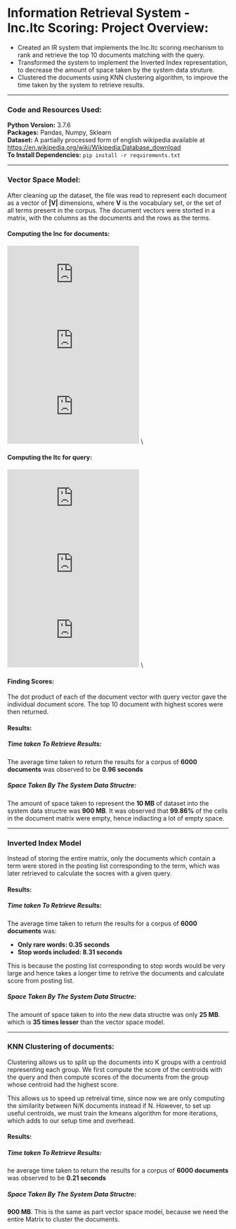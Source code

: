 # Information Retrieval System - lnc.ltc Scoring: Project Overview:
* Created an IR system that implements the lnc.ltc scoring mechanism to rank and retrieve the top 10 documents matching with the query.
* Transformed the system to implement the Inverted Index representation, to decrease the amount of space taken by the system data struture.
* Clustered the documents using KNN clustering algorithm, to improve the time taken by the system to retrieve results.

---
### Code and Resources Used:
**Python Version:** 3.7.6\
**Packages:** Pandas, Numpy, Sklearn\
**Dataset:** A partially processed form of english wikipedia available at https://en.wikipedia.org/wiki/Wikipedia:Database_download \
**To Install Dependencies:** `pip install -r requirements.txt`

---
### Vector Space Model:
After cleaning up the dataset, the file was read to represent each document as a vector of **|V|** dimensions, where **V** is the vocabulary set, or the set of all terms present in the corpus. The document vectors were storted in a matrix, with the columns as the documents and the rows as the terms.

#### Computing the lnc for documents:
![equation](https://latex.codecogs.com/gif.latex?Logarithm%5C%20term%5C%20frequency%20%5Cleft%28%20l%20%5Cright%29%3A%201%20&plus;%20%5Clog_%7B2%7D%5Cleft%20%28%20tf_%7Bt%2Cd%7D%20%5Cright%20%29) \
![equation](https://latex.codecogs.com/gif.latex?No%5C%20document%5C%20frequency%20%5Cleft%28%20n%20%5Cright%29%3A%201) \
![equation](https://latex.codecogs.com/gif.latex?Cosine%5C%20normalisation%20%5Cleft%28%20c%20%5Cright%29%3A%20%5Csqrt%7B%20%5Csum%5Climits_%7Bi%3D1%7D%5E%7BT%7D%20%7Bw%5E%7B2%7D_%7Bi%7D%7D%7D) \

#### Computing the ltc for query:
![equation](https://latex.codecogs.com/gif.latex?Logarithm%5C%20term%5C%20frequency%20%5Cleft%28%20l%20%5Cright%29%3A%201%20&plus;%20%5Clog_%7B2%7D%5Cleft%20%28%20tf_%7Bt%2Cd%7D%20%5Cright%20%29) \
![equation](https://latex.codecogs.com/gif.latex?Inverse%5C%20document%5C%20frequency%20%5Cleft%28%20n%20%5Cright%29%3A%20%5Clog_%7B2%7D%5Cleft%28%5Cfrac%7BN&plus;1%7D%7Bdf_%7Bt%7D%7D%20%5Cright%29) \
![equation](https://latex.codecogs.com/gif.latex?Cosine%5C%20normalisation%20%5Cleft%28%20c%20%5Cright%29%3A%20%5Csqrt%7B%20%5Csum%5Climits_%7Bi%3D1%7D%5E%7BT%7D%20%7Bw%5E%7B2%7D_%7Bi%7D%7D%7D) \

#### Finding Scores:
The dot product of each of the document vector with query vector gave the individual document score. The top 10 document with highest scores were then returned.

#### Results:
##### Time taken To Retrieve Results:
The average time taken to return the results for a corpus of **6000 documents** was observed to be **0.96 seconds**
##### Space Taken By The System Data Structre:
The amount of space taken to represent the **10 MB** of dataset into the system data structre was **900 MB**. It was observed that **99.86%** of the cells in the document matrix were empty, hence indiacting a lot of empty space.

---

### Inverted Index Model

Instead of storing the entire matrix, only the documents which contain a term were stored in the posting list corresponding to the term, which was later retrieved to calculate the socres with a given query.

#### Results:
##### Time taken To Retrieve Results:
The average time taken to return the results for a corpus of **6000 documents** was:
* **Only rare words: 0.35 seconds** 
* **Stop words included: 8.31 seconds**

This is because the posting list corresponding to stop words would be very large and hence takes a longer time to retrive the documents and calculate score from posting list.
##### Space Taken By The System Data Structre:
The amount of space taken to into the new data structre was only **25 MB**. which is **35 times lesser** than the vector space model.

---

### KNN Clustering of documents:
Clustering allows us to split up the documents into K groups with a centroid representing each group. We first compute the score of the centroids with the query and then compute scores of the documents from the group whose centroid had the highest score. 

This allows us to speed up retreival time, since now we are only computing the similarity between N/K documents instead if N. However, to set up useful centroids, we must train the kmeans algorithm for more iterations, which adds to our setup time and overhead.

#### Results:
##### Time taken To Retrieve Results:
he average time taken to return the results for a corpus of **6000 documents** was observed to be **0.21 seconds**

##### Space Taken By The System Data Structre:
**900 MB**. This is the same as part vector space model, because we need the entire Matrix to cluster the documents. 


